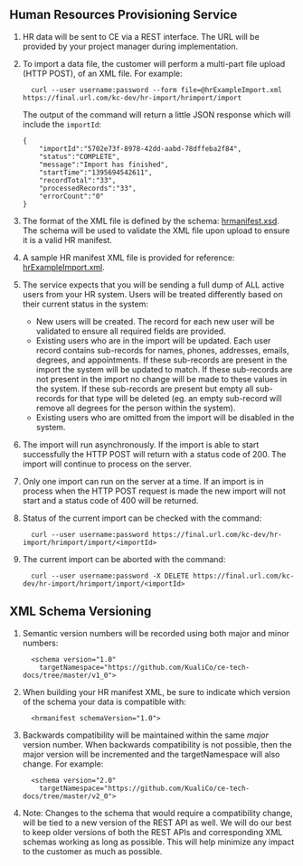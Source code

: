 ## Human Resources Provisioning Service

1.  HR data will be sent to CE via a REST interface. The URL will be
    provided by your project manager during implementation.
2.  To import a data file, the customer will perform a multi-part file upload (HTTP POST), of an XML file. For example:

    ```
      curl --user username:password --form file=@hrExampleImport.xml https://final.url.com/kc-dev/hr-import/hrimport/import
    ```
    The output of the command will return a little JSON response which will include the `importId`:
    ```
    {
        "importId":"5702e73f-8978-42dd-aabd-78dffeba2f84",
        "status":"COMPLETE",
        "message":"Import has finished",
        "startTime":"1395694542611",
        "recordTotal":"33",
        "processedRecords":"33",
        "errorCount":"0"
    }
    ```
3.  The format of the XML file is defined by the schema: [hrmanifest.xsd][hrmanifest.xsd].
    The schema will be used to validate the XML file upon upload to ensure it
    is a valid HR manifest.
4.  A sample HR manifest XML file is provided for reference: [hrExampleImport.xml][hrExampleImport.xml].
5.  The service expects that you will be sending a full dump of ALL active users
    from your HR system. Users will be treated differently based on their current status in the system:
    * New users will be created. The record for each new user will be validated to ensure all required fields are provided.
    * Existing users who are in the import will be updated. Each user record contains sub-records for names, phones, addresses, emails, degrees, and appointments. If these sub-records are present in the import the system will be updated to match. If these sub-records are not present in the import no change will be made to these values in the system. If these sub-records are present but empty all sub-records for that type will be deleted (eg. an empty <degrees/> sub-record will remove all degrees for the person within the system).
    * Existing users who are omitted from the import will be disabled in the system.
6.  The import will run asynchronously. If the import is able to start successfully the HTTP POST will return with a status code of 200. The import will continue to process on the server.
7.  Only one import can run on the server at a time. If an import is in process when the HTTP POST request is made the new import will not start and a status code of 400 will be returned.
8.  Status of the current import can be checked with the command:
    ```
      curl --user username:password https://final.url.com/kc-dev/hr-import/hrimport/import/<importId>
    ```
9.  The current import can be aborted with the command:
    ```
      curl --user username:password -X DELETE https://final.url.com/kc-dev/hr-import/hrimport/import/<importId>
    ```

## XML Schema Versioning

1.  Semantic version numbers will be recorded using both major and minor numbers:

    ```
      <schema version="1.0"
        targetNamespace="https://github.com/KualiCo/ce-tech-docs/tree/master/v1_0">
    ```

2.  When building your HR manifest XML, be sure to indicate which version of the
    schema your data is compatible with:

    ```
      <hrmanifest schemaVersion="1.0">
    ```

3.  Backwards compatibility will be maintained within the same *major* version number.
    When backwards compatibility is not possible, then the major version will be
    incremented and the targetNamespace will also change. For example:

    ```
      <schema version="2.0"
        targetNamespace="https://github.com/KualiCo/ce-tech-docs/tree/master/v2_0">
    ```

4.  Note: Changes to the schema that would require a compatibility change, will
    be tied to a new version of the REST API as well. We will do our best to
    keep older versions of both the REST APIs and corresponding XML schemas
    working as long as possible. This will help minimize any impact to the
    customer as much as possible.

[hrmanifest.xsd]:      https://github.com/KualiCo/ce-tech-docs/blob/master/v2_0/hrmanifest.xsd
[hrExampleImport.xml]: https://github.com/KualiCo/ce-tech-docs/blob/master/v2_0/hrExampleImport.xml
